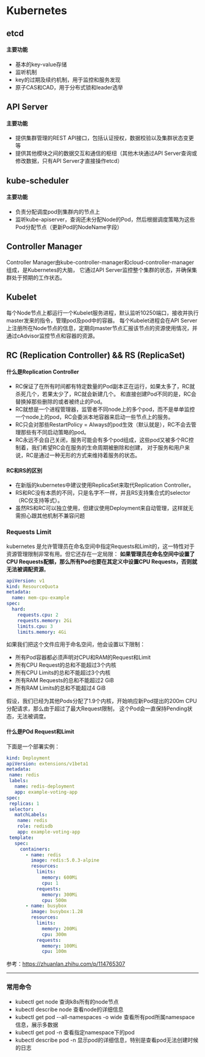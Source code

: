 # Kubernetes

## etcd
#### 主要功能
* 基本的key-value存储
* 监听机制
* key的过期及续约机制，用于监控和服务发现
* 原子CAS和CAD，用于分布式锁和leader选举

## API Server
#### 主要功能
*  提供集群管理的REST API接口，包括认证授权，数据校验以及集群状态变更等
* 提供其他模块之间的数据交互和通信的枢纽（其他木块通过API Server查询或修改数据，只有API Server才直接操作etcd）

## kube-scheduler
#### 主要功能
* 负责分配调度pod到集群内的节点上
* 监听kube-apiserver，查询还未分配Node的Pod，然后根据调度策略为这些Pod分配节点（更新Pod的NodeName字段）

## Controller Manager
Controller Manager由kube-controller-manager和cloud-controller-manager组成，是Kubernetes的大脑，
它通过API Server监控整个集群的状态，并确保集群处于预期的工作状态。

## Kubelet
每个Node节点上都运行一个Kubelet服务进程，默认监听10250端口，接收并执行master发来的指令，管理pod及pod中的容器。
每个Kubelet进程会在API Server上注册所在Node节点的信息，定期向master节点汇报该节点的资源使用情况，并通过cAdvisor监控节点和容器的资源。


## RC (Replication Controller)  && RS (ReplicaSet)
#### 什么是Replication Controller
* RC保证了在所有时间都有特定数量的Pod副本正在运行，如果太多了，RC就杀死几个，若果太少了，RC就会新建几个。
和直接创建Pod不同的是，RC会替换掉那些删除的或者被终止的Pod。
* RC就想是一个进程管理器，监管者不同node上的多个pod，而不是单单监控一个node上的pod，RC会委派本地容器来启动一些节点上的服务。
* RC只会对那些RestartPolicy = Always的pod生效（默认就是），RC不会去管理那些有不同启动策略的pod。
* RC永远不会自己关闭，服务可能会有多个pod组成，这些pod又被多个RC控制着，我们希望RC会在服务的生命周期被删除和创建，
对于服务和用户来说，RC是通过一种无形的方式来维持着服务的状态。

#### RC和RS的区别
* 在新版的kubernetes中建议使用ReplicaSet来取代Replication Controller。
* RS和RC没有本质的不同，只是名字不一样，并且RS支持集合式的selector（RC仅支持等式）。
* 虽然RS和RC可以独立使用，但建议使用Deployment来自动管理，这样就无需担心跟其他机制不兼容问题

### Requests Limit
kubernetes 是允许管理员在命名空间中指定Requests和Limit的，这一特性对于资源管理限制非常有用。但它还存在一定局限：
**如果管理员在命名空间中设置了CPU Requests配额，那么所有Pod也要在其定义中设置CPU Requests，否则就无法被调配资源**。
```yaml
apiVersion: v1
kind: ResourceQuota
metadata:
  name: mem-cpu-example
spec:
  hard:
    requests.cpu: 2
    requests.memory: 2Gi
    limits.cpu: 3
    limits.memory: 4Gi
```
如果我们把这个文件应用于命名空间，他会设置以下限制：
* 所有Pod容器都必须声明对CPU和RAM的Request和Limit
* 所有CPU Request的总和不能超过3个内核
* 所有CPU Limits的总和不能超过3个内核
* 所有RAM Requests的总和不能超过2 GiB
* 所有RAM Limits的总和不能超过4 GiB

假设，我们已经为其他Pods分配了1.9个内核，开始响应新Pod提出的200m CPU分配请求，那么由于超过了最大Request限制，
这个Pod会一直保持Pending状态，无法被调度。

#### 什么是POd Request和Limit
下面是一个部署实例：
```yaml
kind: Deployment
apiVersion: extensions/v1beta1
metadata:
 name: redis
 labels:
   name: redis-deployment
   app: example-voting-app
spec:
 replicas: 1
 selector:
   matchLabels:
    name: redis
    role: redisdb
    app: example-voting-app
 template:
   spec:
     containers:
       - name: redis
         image: redis:5.0.3-alpine
         resources:
           limits:
             memory: 600Mi
             cpu: 1
           requests:
             memory: 300Mi
             cpu: 500m
       - name: busybox
         image: busybox:1.28
         resources:
           limits:
             memory: 200Mi
             cpu: 300m
           requests:
             memory: 100Mi
             cpu: 100m
```
参考：https://zhuanlan.zhihu.com/p/114765307

---

### 常用命令
* kubectl get node 查询k8s所有的node节点
* kubectl describe node <node> 查看node的详细信息
* kubectl get pod --all-namespaces -o wide 查看所有pod所属namespace信息，展示多数据
* kubectl get pod -n <ns> 查看指定namespace下的pod
* kubectl describe pod <podname> -n <ns>  显示pod的详细信息，特别是查看pod无法创建时候的日志
